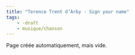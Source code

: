 ```yaml
---
title: "Terence Trent d’Arby - Sign your name"
tags:
    - -draft
    - musique/chanson
---
```


Page créée automatiquement, mais vide.
